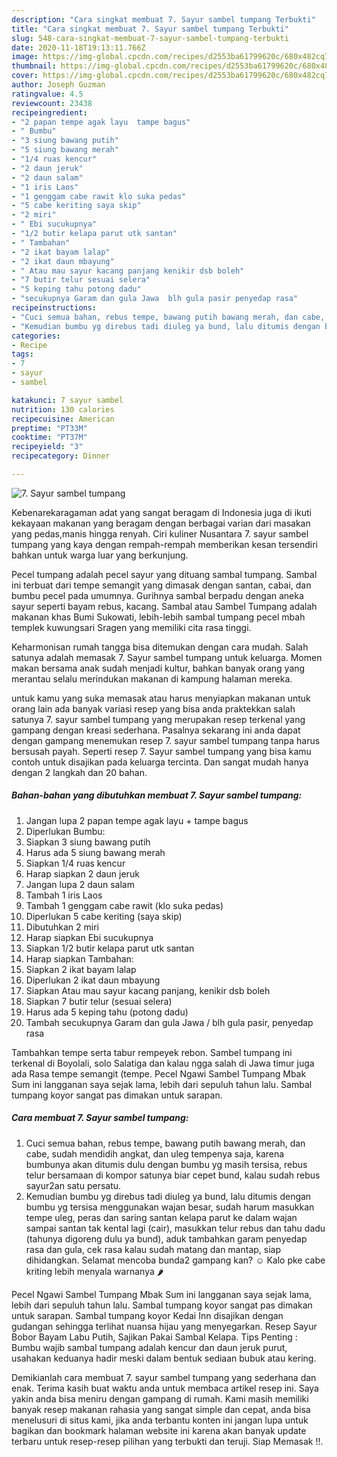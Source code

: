 ```yaml
---
description: "Cara singkat membuat 7. Sayur sambel tumpang Terbukti"
title: "Cara singkat membuat 7. Sayur sambel tumpang Terbukti"
slug: 548-cara-singkat-membuat-7-sayur-sambel-tumpang-terbukti
date: 2020-11-18T19:13:11.766Z
image: https://img-global.cpcdn.com/recipes/d2553ba61799620c/680x482cq70/7-sayur-sambel-tumpang-foto-resep-utama.jpg
thumbnail: https://img-global.cpcdn.com/recipes/d2553ba61799620c/680x482cq70/7-sayur-sambel-tumpang-foto-resep-utama.jpg
cover: https://img-global.cpcdn.com/recipes/d2553ba61799620c/680x482cq70/7-sayur-sambel-tumpang-foto-resep-utama.jpg
author: Joseph Guzman
ratingvalue: 4.5
reviewcount: 23438
recipeingredient:
- "2 papan tempe agak layu  tampe bagus"
- " Bumbu"
- "3 siung bawang putih"
- "5 siung bawang merah"
- "1/4 ruas kencur"
- "2 daun jeruk"
- "2 daun salam"
- "1 iris Laos"
- "1 genggam cabe rawit klo suka pedas"
- "5 cabe keriting saya skip"
- "2 miri"
- " Ebi sucukupnya"
- "1/2 butir kelapa parut utk santan"
- " Tambahan"
- "2 ikat bayam lalap"
- "2 ikat daun mbayung"
- " Atau mau sayur kacang panjang kenikir dsb boleh"
- "7 butir telur sesuai selera"
- "5 keping tahu potong dadu"
- "secukupnya Garam dan gula Jawa  blh gula pasir penyedap rasa"
recipeinstructions:
- "Cuci semua bahan, rebus tempe, bawang putih bawang merah, dan cabe, sudah mendidih angkat, dan uleg tempenya saja, karena bumbunya akan ditumis dulu dengan bumbu yg masih tersisa, rebus telur bersamaan di kompor satunya biar cepet bund, kalau sudah rebus sayur2an satu persatu."
- "Kemudian bumbu yg direbus tadi diuleg ya bund, lalu ditumis dengan bumbu yg tersisa menggunakan wajan besar, sudah harum masukkan tempe uleg, peras dan saring santan kelapa parut ke dalam wajan sampai santan tak kental lagi (cair), masukkan telur rebus dan tahu dadu (tahunya digoreng dulu ya bund), aduk tambahkan garam penyedap rasa dan gula, cek rasa kalau sudah matang dan mantap, siap dihidangkan. Selamat mencoba bunda2 gampang kan? ☺️ Kalo pke cabe kriting lebih menyala warnanya 🌶️"
categories:
- Recipe
tags:
- 7
- sayur
- sambel

katakunci: 7 sayur sambel 
nutrition: 130 calories
recipecuisine: American
preptime: "PT33M"
cooktime: "PT37M"
recipeyield: "3"
recipecategory: Dinner

---
```



![7. Sayur sambel tumpang](https://img-global.cpcdn.com/recipes/d2553ba61799620c/680x482cq70/7-sayur-sambel-tumpang-foto-resep-utama.jpg)

Kebenarekaragaman adat yang sangat beragam di Indonesia juga di ikuti kekayaan makanan yang beragam dengan berbagai varian dari masakan yang pedas,manis hingga renyah. Ciri kuliner Nusantara 7. sayur sambel tumpang yang kaya dengan rempah-rempah memberikan kesan tersendiri bahkan untuk warga luar yang berkunjung.


Pecel tumpang adalah pecel sayur yang dituang sambal tumpang. Sambal ini terbuat dari tempe semangit yang dimasak dengan santan, cabai, dan bumbu pecel pada umumnya. Gurihnya sambal berpadu dengan aneka sayur seperti bayam rebus, kacang. Sambal atau Sambel Tumpang adalah makanan khas Bumi Sukowati, lebih-lebih sambal tumpang pecel mbah templek kuwungsari Sragen yang memiliki cita rasa tinggi.

Keharmonisan rumah tangga bisa ditemukan dengan cara mudah. Salah satunya adalah memasak 7. Sayur sambel tumpang untuk keluarga. Momen makan bersama anak sudah menjadi kultur, bahkan banyak orang yang merantau selalu merindukan makanan di kampung halaman mereka.

untuk kamu yang suka memasak atau harus menyiapkan makanan untuk orang lain ada banyak variasi resep yang bisa anda praktekkan salah satunya 7. sayur sambel tumpang yang merupakan resep terkenal yang gampang dengan kreasi sederhana. Pasalnya sekarang ini anda dapat dengan gampang menemukan resep 7. sayur sambel tumpang tanpa harus bersusah payah.
Seperti resep 7. Sayur sambel tumpang yang bisa kamu contoh untuk disajikan pada keluarga tercinta. Dan sangat mudah hanya dengan 2 langkah dan 20 bahan.


<!--inarticleads1-->

##### Bahan-bahan yang dibutuhkan membuat 7. Sayur sambel tumpang:

1. Jangan lupa 2 papan tempe agak layu + tampe bagus
1. Diperlukan  Bumbu:
1. Siapkan 3 siung bawang putih
1. Harus ada 5 siung bawang merah
1. Siapkan 1/4 ruas kencur
1. Harap siapkan 2 daun jeruk
1. Jangan lupa 2 daun salam
1. Tambah 1 iris Laos
1. Tambah 1 genggam cabe rawit (klo suka pedas)
1. Diperlukan 5 cabe keriting (saya skip)
1. Dibutuhkan 2 miri
1. Harap siapkan  Ebi sucukupnya
1. Siapkan 1/2 butir kelapa parut utk santan
1. Harap siapkan  Tambahan:
1. Siapkan 2 ikat bayam lalap
1. Diperlukan 2 ikat daun mbayung
1. Siapkan  Atau mau sayur kacang panjang, kenikir dsb boleh
1. Siapkan 7 butir telur (sesuai selera)
1. Harus ada 5 keping tahu (potong dadu)
1. Tambah secukupnya Garam dan gula Jawa / blh gula pasir, penyedap rasa


Tambahkan tempe serta tabur rempeyek rebon. Sambel tumpang ini terkenal di Boyolali, solo Salatiga dan kalau ngga salah di Jawa timur juga ada Rasa tempe semangit (tempe. Pecel Ngawi Sambel Tumpang Mbak Sum ini langganan saya sejak lama, lebih dari sepuluh tahun lalu. Sambal tumpang koyor sangat pas dimakan untuk sarapan. 

<!--inarticleads2-->

##### Cara membuat  7. Sayur sambel tumpang:

1. Cuci semua bahan, rebus tempe, bawang putih bawang merah, dan cabe, sudah mendidih angkat, dan uleg tempenya saja, karena bumbunya akan ditumis dulu dengan bumbu yg masih tersisa, rebus telur bersamaan di kompor satunya biar cepet bund, kalau sudah rebus sayur2an satu persatu.
1. Kemudian bumbu yg direbus tadi diuleg ya bund, lalu ditumis dengan bumbu yg tersisa menggunakan wajan besar, sudah harum masukkan tempe uleg, peras dan saring santan kelapa parut ke dalam wajan sampai santan tak kental lagi (cair), masukkan telur rebus dan tahu dadu (tahunya digoreng dulu ya bund), aduk tambahkan garam penyedap rasa dan gula, cek rasa kalau sudah matang dan mantap, siap dihidangkan. Selamat mencoba bunda2 gampang kan? ☺️ Kalo pke cabe kriting lebih menyala warnanya 🌶️


Pecel Ngawi Sambel Tumpang Mbak Sum ini langganan saya sejak lama, lebih dari sepuluh tahun lalu. Sambal tumpang koyor sangat pas dimakan untuk sarapan. Sambal tumpang koyor Kedai Inn disajikan dengan gudangan sehingga terlihat nuansa hijau yang menyegarkan. Resep Sayur Bobor Bayam Labu Putih, Sajikan Pakai Sambal Kelapa. Tips Penting : Bumbu wajib sambal tumpang adalah kencur dan daun jeruk purut, usahakan keduanya hadir meski dalam bentuk sediaan bubuk atau kering. 

Demikianlah cara membuat 7. sayur sambel tumpang yang sederhana dan enak. Terima kasih buat waktu anda untuk membaca artikel resep ini. Saya yakin anda bisa meniru dengan gampang di rumah. Kami masih memiliki banyak resep makanan rahasia yang sangat simple dan cepat, anda bisa menelusuri di situs kami, jika anda terbantu konten ini jangan lupa untuk bagikan dan bookmark halaman website ini karena akan banyak update terbaru untuk resep-resep pilihan yang terbukti dan teruji. Siap Memasak !!. 
